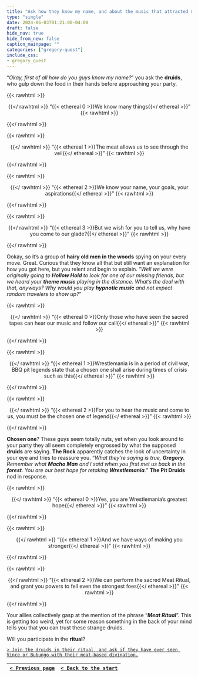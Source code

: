 ```yaml
---
title: "Ask how they know my name, and about the music that attracted my party over here."
type: "single"
date: 2024-06-03T01:21:00-04:00
draft: false
hide_nav: true
hide_from_new: false
caption_mainpage: ""
categories: ["gregory-quest"]
include_css:
- gregory_quest
---
```


“*Okay, first of all how do you guys know my name?*” you ask the **druids**, who gulp down the food in their hands before approaching your party.

{{< rawhtml >}}<p style="text-align: center">{{</ rawhtml >}}
“{{< ethereal 0 >}}We know many things{{</ ethereal >}}”
{{< rawhtml >}}</p>{{</ rawhtml >}}

{{< rawhtml >}}<p style="text-align: center">{{</ rawhtml >}}
“{{< ethereal 1 >}}The meat allows us to see through the veil{{</ ethereal >}}”
{{< rawhtml >}}</p>{{</ rawhtml >}}

{{< rawhtml >}}<p style="text-align: center">{{</ rawhtml >}}
“{{< ethereal 2 >}}We know your name, your goals, your aspirations{{</ ethereal >}}”
{{< rawhtml >}}</p>{{</ rawhtml >}}

{{< rawhtml >}}<p style="text-align: center">{{</ rawhtml >}}
“{{< ethereal 3 >}}But we wish for you to tell us, why have you come to our glade?{{</ ethereal >}}”
{{< rawhtml >}}</p>{{</ rawhtml >}}

Ookay, so it’s a group of **hairy old men in the woods** spying on your every move. Great. Curious that they know all that but still want an explanation for how you got here, but you relent and begin to explain. “*Well we were originally going to **Hollow Hold** to look for one of our missing friends, but we heard your **theme music** playing in the distance. What’s the deal with that, anyways? Why would you play **hypnotic music** and not expect random travelers to show up?*”

{{< rawhtml >}}<p style="text-align: center">{{</ rawhtml >}}
“{{< ethereal 0 >}}Only those who have seen the sacred tapes can hear our music and follow our call{{</ ethereal >}}”
{{< rawhtml >}}</p>{{</ rawhtml >}}

{{< rawhtml >}}<p style="text-align: center">{{</ rawhtml >}}
“{{< ethereal 1 >}}Wrestlemania is in a period of civil war, BBQ pit legends state that a chosen one shall arise during times of crisis such as this{{</ ethereal >}}”
{{< rawhtml >}}</p>{{</ rawhtml >}}

{{< rawhtml >}}<p style="text-align: center">{{</ rawhtml >}}
“{{< ethereal 2 >}}For you to hear the music and come to us, you must be the chosen one of legend{{</ ethereal >}}”
{{< rawhtml >}}</p>{{</ rawhtml >}}

**Chosen one**? These guys seem totally nuts, yet when you look around to your party they all seem completely engrossed by what the supposed **druids** are saying. **The Rock** apparently catches the look of uncertainty in your eye and tries to reassure you. “*What they’re saying is true, **Gregory**. Remember what **Macho Man** and I said when you first met us back in the **forest**. You are our best hope for retaking **Wrestlemania**.*” **The Pit Druids** nod in response.

{{< rawhtml >}}<p style="text-align: center">{{</ rawhtml >}}
“{{< ethereal 0 >}}Yes, you are Wrestlemania’s greatest hope{{</ ethereal >}}”
{{< rawhtml >}}</p>{{</ rawhtml >}}

{{< rawhtml >}}<p style="text-align: center">{{</ rawhtml >}}
“{{< ethereal 1 >}}And we have ways of making you stronger{{</ ethereal >}}”
{{< rawhtml >}}</p>{{</ rawhtml >}}

{{< rawhtml >}}<p style="text-align: center">{{</ rawhtml >}}
“{{< ethereal 2 >}}We can perform the sacred Meat Ritual, and grant you powers to fell even the strongest foes{{</ ethereal >}}”
{{< rawhtml >}}</p>{{</ rawhtml >}}

Your allies collectively gasp at the mention of the phrase “***Meat Ritual***”. This is getting too weird, yet for some reason something in the back of your mind tells you that you can trust these strange druids.

Will you participate in the **ritual**?

[``> Join the druids in their ritual, and ask if they have ever seen Vince or Bubungo with their meat-based divination.``](../118)

|[``< Previous page``](../116)|[``< Back to the start``](../)|
|---|---|